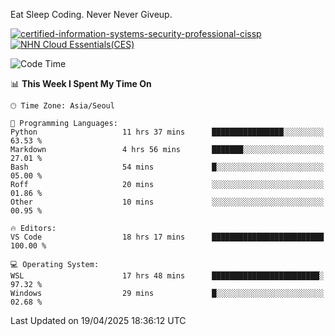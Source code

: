 Eat Sleep Coding.
Never Never Giveup.

[![certified-information-systems-security-professional-cissp](https://github.com/user-attachments/assets/d259884f-7f9a-4d80-a663-6968ead7464a)](https://www.credly.com/badges/f394a010-85a0-450b-9136-8043af01d71c/public_url)
[![NHN Cloud Essentials(CES)](https://github.com/user-attachments/assets/f405dcae-c923-424d-927f-e993bac10fa9)](https://www.nhncloud.com/kr/edu/certification/search)


<!--START_SECTION:waka-->
![Code Time](http://img.shields.io/badge/Code%20Time-4%2C106%20hrs%2057%20mins-blue)

📊 **This Week I Spent My Time On** 

```text
🕑︎ Time Zone: Asia/Seoul

💬 Programming Languages: 
Python                   11 hrs 37 mins      ████████████████░░░░░░░░░   63.53 % 
Markdown                 4 hrs 56 mins       ███████░░░░░░░░░░░░░░░░░░   27.01 % 
Bash                     54 mins             █░░░░░░░░░░░░░░░░░░░░░░░░   05.00 % 
Roff                     20 mins             ░░░░░░░░░░░░░░░░░░░░░░░░░   01.86 % 
Other                    10 mins             ░░░░░░░░░░░░░░░░░░░░░░░░░   00.95 % 

🔥 Editors: 
VS Code                  18 hrs 17 mins      █████████████████████████   100.00 % 

💻 Operating System: 
WSL                      17 hrs 48 mins      ████████████████████████░   97.32 % 
Windows                  29 mins             █░░░░░░░░░░░░░░░░░░░░░░░░   02.68 % 
```


 Last Updated on 19/04/2025 18:36:12 UTC
<!--END_SECTION:waka-->
